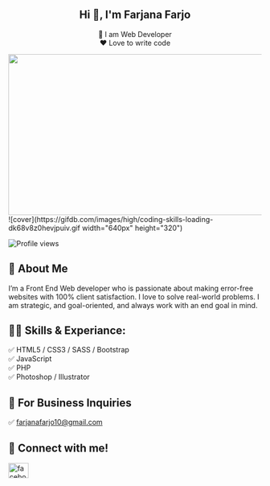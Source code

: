 
<h2 align="center"> Hi 👋, I'm Farjana Farjo</h2>
<p align="center">
  👑 I am Web Developer</br>
  ❤️ Love to write code
</p>
<img src="https://gifdb.com/images/high/coding-skills-loading-dk68v8z0hevjpuiv.gif" width="640px" height="320">
![cover](https://gifdb.com/images/high/coding-skills-loading-dk68v8z0hevjpuiv.gif width="640px" height="320")

![Profile views](https://gpvc.arturio.dev/farjanafarjo10)  

## 🚀 About Me
<p>I’m a Front End Web developer who is passionate about making error-free websites with 100% client satisfaction. I love to solve real-world problems. I am strategic, and goal-oriented, and always work with an end goal in mind.</p>

## 👨‍💻 Skills &amp; Experiance:
✅ HTML5 / CSS3 / SASS / Bootstrap <br>
✅ JavaScript <br>
✅ PHP <br>
✅ Photoshop / Illustrator <br>

## 📧 For Business Inquiries
<p> ✅ <a href="mailto:farjanafarjo10@gmail.com">farjanafarjo10@gmail.com</a></p>

## 🏹 Connect with me!
<p align="left">
<a href="https://fb.com/farjanafarjo10" target="blank"><img align="center" src="https://raw.githubusercontent.com/rahuldkjain/github-profile-readme-generator/master/src/images/icons/Social/facebook.svg" alt="facebook/farjanafarjo10" height="30" width="40" /></a>
</p>



